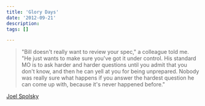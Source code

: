 ```yaml
---
title: 'Glory Days'
date: '2012-09-21'
description:
tags: []

---
```

>"Bill doesn't really want to review your spec," a colleague told me. "He just wants to make sure you've got it under control. His standard MO is to ask harder and harder questions until you admit that you don't know, and then he can yell at you for being unprepared. Nobody was really sure what happens if you answer the hardest question he can come up with, because it's never happened before."

[Joel Spolsky](http://www.inc.com/magazine/20080701/how-hard-could-it-be-glory-days.html?nav=next)
